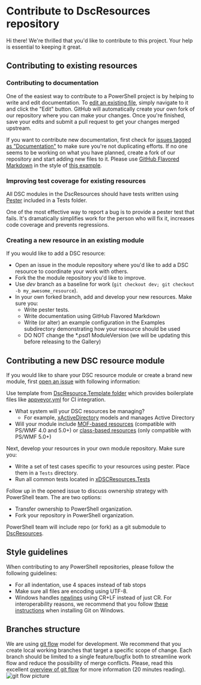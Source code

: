 # Contribute to DscResources repository

Hi there! We're thrilled that you'd like to contribute to this project. Your help is essential to keeping it great. 


## Contributing to existing resources

### Contributing to documentation
One of the easiest way to contribute to a PowerShell project is by helping to write and edit documentation. 
To [edit an existing file](https://help.github.com/articles/editing-files-in-another-user-s-repository/), simply navigate to it and click the "Edit" button. 
GitHub will automatically create your own fork of our repository where you can make your changes. 
Once you're finished, save your edits and submit a pull request to get your changes merged upstream. 

If you want to contribute new documentation, first check for [issues tagged as "Documentation"](https://github.com/PowerShell/DscResources/labels/documentation) to make sure you're not duplicating efforts.
If no one seems to be working on what you have planned, create a fork of our repository and start adding new files to it.
Please use [GitHub Flavored Markdown](https://help.github.com/articles/github-flavored-markdown/) in the style of [this example](DscResourcesExampleHelp.md).

### Improving test coverage for existing resources

All DSC modules in the DscResources should have tests written using [Pester](https://github.com/pester/Pester) included in a Tests folder. 

One of the most effective way to report a bug is to provide a pester test that fails. 
It's dramatically simplifies work for the person who will fix it, increases code coverage and prevents regressions.

### Creating a new resource in an existing module

If you would like to add a DSC resource:
* Open an issue in the module repository where you'd like to add a DSC resource to coordinate your work with others.
* Fork the the module repository you'd like to improve. 
* Use *dev* branch as a baseline for work (`git checkout dev; git checkout -b my_awesome_resource`).
* In your own forked branch, add and develop your new resources. Make sure you:
    - Write pester tests.
    - Write documentation using GitHub Flavored Markdown 
    - Write (or alter) an example configuration in the Examples subdirectory demonstrating how your resource should be used
    - DO NOT change the *.psd1 ModuleVersion (we will be updating this before releasing to the Gallery)

## Contributing a new DSC resource module

If you would like to share your DSC resource module or create a brand new module, first [open an issue](https://github.com/PowerShell/DscResources/issues) with following information:

Use template from [DscResource.Template folder](DscResource.Template) which provides boilerplate files like [appveyor.yml](appveyor.yml) for CI integration.

* What system will your DSC resources be managing?
    - For example, [xActiveDirectory](https://github.com/powershell/xActiveDirectory) models and manages Active Directory
* Will your module include [MOF-based resources](TODO) (compatible with PS/WMF 4.0 and 5.0+) or [class-based resources](TODO) (only compatible with PS/WMF 5.0+)

Next, develop your resources in your own module repository. Make sure you:

* Write a set of test cases specific to your resources using pester. Place them in a `Tests` directory.
* Run all common tests located in [xDSCResources.Tests](https://github.com/PowerShell/DscResource.Tests)

Follow up in the opened issue to discuss ownership strategy with PowerShell team.
The are two options:
* Transfer ownership to PowerShell organization.
* Fork your repository in PowerShell organization.

PowerShell team will include repo (or fork) as a git submodule to [DscResources](https://github.com/PowerShell/DscResources).

## Style guidelines

When contributing to any PowerShell repositories, please follow the following guidelines: 

* For all indentation, use 4 spaces instead of tab stops
* Make sure all files are encoding using UTF-8. 
* Windows handles [newlines](http://en.wikipedia.org/wiki/Newline) using CR+LF instead of just CR. For interoperability reasons, we recommend that you follow [these instructions](GettingStartedWithGitHub.md#setup-git) when installing Git on Windows. 

## Branches structure

We are using [git flow](http://nvie.com/posts/a-successful-git-branching-model/) model for development.
We recommend that you create local working branches that target a specific scope of change. 
Each branch should be limited to a single feature/bugfix both to streamline work flow and reduce the possibility of merge conflicts.
Please, read this excellent [overview of git flow](http://nvie.com/posts/a-successful-git-branching-model/) for more information (20 minutes reading).
![git flow picture](http://nvie.com/img/git-model@2x.png)
